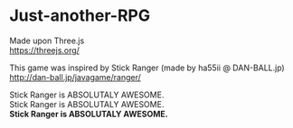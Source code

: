 # Just-another-RPG

Made upon Three.js  
https://threejs.org/

This game was inspired by Stick Ranger (made by ha55ii @ DAN-BALL.jp)  
http://dan-ball.jp/javagame/ranger/

Stick Ranger is ABSOLUTALY AWESOME.  
Stick Ranger is ABSOLUTALY AWESOME.  
**Stick Ranger is ABSOLUTALY AWESOME.**

